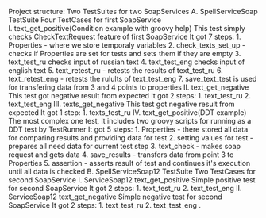 Project structure:
Two TestSuites for two SoapServices
  A. SpellServiceSoap TestSuite
  Four TestCases for first SoapService  
    I. text_get_positive(Condition example with groovy help)
    This test simply checks CheckTextRequest feature of first SoapService
    It got 7 steps:
      1. Properties - where we store temporaly variables
      2. check_texts_set_up - checks if Properties are set for tests and sets them if they are empty
      3. text_test_ru checks input of russian text
      4. text_test_eng checks input of english text
      5. text_retest_ru - retests the results of text_test_ru
      6. text_retest_eng - retests the rulults of text_test_eng
      7. save_text_test is used for transfering data from 3 and 4 points to properties
    II. text_get_negative
    This test got negative result from expected
    It got 2 steps:
      1. text_test_ru
      2. text_test_eng
    III. texts_get_negative
    This test got negative result from expected
    It got 1 step:
      1. texts_test_ru
    IV. text_get_positive(DDT example)
    The most complex one test, it includes two groovy scripts for running as a DDT test by TestRunner
    It got 5 steps:
      1. Properties - there stored all data for comparing results and providing data for test
      2. setting values for test - prepares all need data for current test step
      3. text_check - makes soap request and gets data
      4. save_results - transfers data from point 3 to Properties
      5. assertion - asserts result of test and continues it's execution until all data is checked
  B. SpellServiceSoap12 TestSuite
  Two TestCases for second SoapService
    I. ServiceSoap12 text_get_positive
    Simple positive test for second SoapService
    It got 2 steps:
      1. text_test_ru
      2. text_test_eng
    II. ServiceSoap12 text_get_negative
    Simple negative test for second SoapService
    It got 2 steps:
      1. text_test_ru
      2. text_test_eng
.
